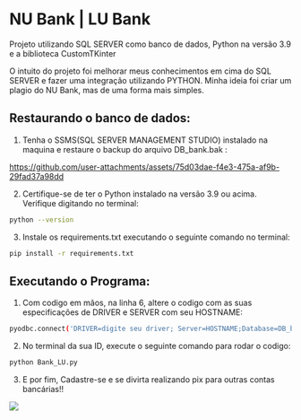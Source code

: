 # NU Bank | LU Bank
Projeto utilizando SQL SERVER como banco de dados, Python na versão 3.9 e a biblioteca CustomTKinter

O intuito do projeto foi melhorar meus conhecimentos em cima do SQL SERVER e fazer uma integração utilizando PYTHON. Minha ideia foi criar um plagio do NU Bank, mas de uma forma mais simples. 

## Restaurando o banco de dados:

1. Tenha o SSMS(SQL SERVER MANAGEMENT STUDIO) instalado na maquina e restaure o backup do arquivo DB_bank.bak :

https://github.com/user-attachments/assets/75d03dae-f4e3-475a-af9b-29fad37a98dd

2. Certifique-se de ter o Python instalado na versão 3.9 ou acima. Verifique digitando no terminal:

```bash
python --version
```
3. Instale os requirements.txt executando o seguinte comando no terminal:

```bash
pip install -r requirements.txt
```


## Executando o Programa:

1. Com codigo em mãos, na linha 6, altere o codigo com as suas especificações de DRIVER e SERVER com seu HOSTNAME:
```bash
pyodbc.connect('DRIVER=digite seu driver; Server=HOSTNAME;Database=DB_bank;Trusted_Connection=yes;TrustServerCertificate=yes;')
```
2. No terminal da sua ID, execute o seguinte comando para rodar o codigo:
```bash
python Bank_LU.py 
```
3. E por fim, Cadastre-se e se divirta realizando pix para outras contas bancárias!!

<img src="https://media.tenor.com/1MfQk9vFF7MAAAAM/anime-bye-bye-maki.gif">
